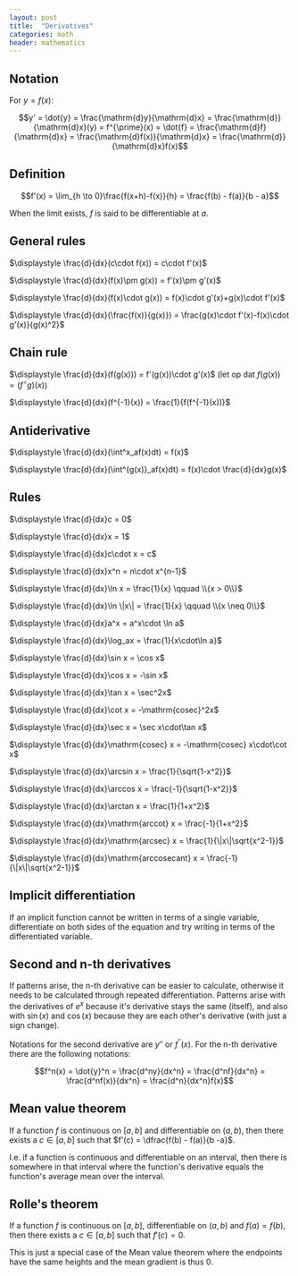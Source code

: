```yaml
---
layout: post
title:  "Derivatives"
categories: math
header: mathematics
---
```


## Notation

For $y = f(x)$:

$$y' = \dot{y} = \frac{\mathrm{d}y}{\mathrm{d}x} = \frac{\mathrm{d}}{\mathrm{d}x}(y) = f^{\prime}(x) = \dot{f} = \frac{\mathrm{d}f}{\mathrm{d}x} = \frac{\mathrm{d}f(x)}{\mathrm{d}x} = \frac{\mathrm{d}}{\mathrm{d}x}f(x)$$

## Definition

$$f'(x) = \lim_{h \to 0}\frac{f(x+h)-f(x)}{h} = \frac{f(b) - f(a)}{b - a}$$

When the limit exists, $f$ is said to be differentiable at $a$.

## General rules

$\displaystyle \frac{d}{dx}(c\cdot f(x)) = c\cdot f'(x)$

$\displaystyle \frac{d}{dx}(f(x)\pm g(x)) = f'(x)\pm g'(x)$

$\displaystyle \frac{d}{dx}(f(x)\cdot g(x)) = f(x)\cdot g'(x)+g(x)\cdot f'(x)$

$\displaystyle \frac{d}{dx}(\frac{f(x)}{g(x)}) = \frac{g(x)\cdot f'(x)-f(x)\cdot g'(x)}{g(x)^2}$

## Chain rule

$\displaystyle \frac{d}{dx}(f(g(x))) = f'(g(x))\cdot g'(x)$ (let op dat $f(g(x)) = (f^\circ g)(x)$)

$\displaystyle \frac{d}{dx}(f^{-1}(x)) = \frac{1}{f(f^{-1}(x))}$

## Antiderivative

$\displaystyle \frac{d}{dx}(\int^x_af(x)dt) = f(x)$

$\displaystyle \frac{d}{dx}(\int^{g(x)}_af(x)dt) = f(x)\cdot \frac{d}{dx}g(x)$

## Rules

$\displaystyle \frac{d}{dx}c = 0$

$\displaystyle \frac{d}{dx}x = 1$

$\displaystyle \frac{d}{dx}c\cdot x = c$

$\displaystyle \frac{d}{dx}x^n = n\cdot x^{n-1}$

$\displaystyle \frac{d}{dx}\ln x = \frac{1}{x} \qquad \\{x > 0\\}$

$\displaystyle \frac{d}{dx}\ln \|x\| = \frac{1}{x} \qquad \\{x \neq 0\\}$

$\displaystyle \frac{d}{dx}a^x = a^x\cdot \ln a$

$\displaystyle \frac{d}{dx}\log_ax = \frac{1}{x\cdot\ln a}$

$\displaystyle \frac{d}{dx}\sin x = \cos x$

$\displaystyle \frac{d}{dx}\cos x = -\sin x$

$\displaystyle \frac{d}{dx}\tan x = \sec^2x$

$\displaystyle \frac{d}{dx}\cot x = -\mathrm{cosec}^2x$

$\displaystyle \frac{d}{dx}\sec x = \sec x\cdot\tan x$

$\displaystyle \frac{d}{dx}\mathrm{cosec} x = -\mathrm{cosec} x\cdot\cot x$

$\displaystyle \frac{d}{dx}\arcsin x = \frac{1}{\sqrt{1-x^2}}$

$\displaystyle \frac{d}{dx}\arccos x = \frac{-1}{\sqrt{1-x^2}}$

$\displaystyle \frac{d}{dx}\arctan x = \frac{1}{1+x^2}$

$\displaystyle \frac{d}{dx}\mathrm{arccot} x = \frac{-1}{1+x^2}$

$\displaystyle \frac{d}{dx}\mathrm{arcsec} x = \frac{1}{\|x\|\sqrt{x^2-1}}$

$\displaystyle \frac{d}{dx}\mathrm{arccosecant} x = \frac{-1}{\|x\|\sqrt{x^2-1}}$

## Implicit differentiation

If an implicit function cannot be written in terms of a single variable, differentiate on both sides of the equation and try writing in terms of the differentiated variable.

## Second and n-th derivatives

If patterns arise, the n-th derivative can be easier to calculate, otherwise it needs to be calculated through repeated differentiation. Patterns arise with the derivatives of $e^x$ because it's derivative stays the same (itself), and also with $\sin(x)$ and $\cos(x)$ because they are each other's derivative (with just a sign change).

Notations for the second derivative are $y''$ or $f^{\prime\prime}(x)$. For the n-th derivative there are the following notations:

$$f^n(x) = \dot{y}^n = \frac{d^ny}{dx^n} = \frac{d^nf}{dx^n} = \frac{d^nf(x)}{dx^n} = \frac{d^n}{dx^n}f(x)$$

## Mean value theorem

If a function $f$ is continuous on $[a,b]$ and differentiable on $(a,b)$, then there exists a $c \in [a,b]$ such that $f'(c) = \dfrac{f(b) - f(a)}{b -a}$.

I.e. if a function is continuous and differentiable on an interval, then there is somewhere in that interval where the function's derivative equals the function's average mean over the interval.

## Rolle's theorem

If a function $f$ is continuous on $[a,b]$, differentiable on $(a,b)$ and $f(a) = f(b)$, then there exists a $c \in [a,b]$ such that $f'(c) = 0$.

This is just a special case of the Mean value theorem where the endpoints have the same heights and the mean gradient is thus 0.
